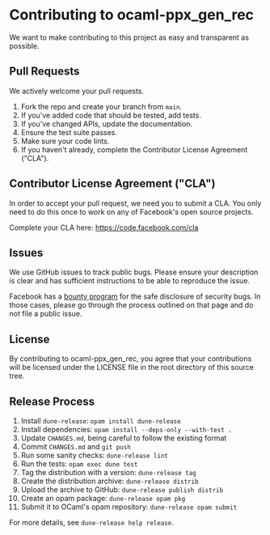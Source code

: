 # Contributing to ocaml-ppx_gen_rec

We want to make contributing to this project as easy and transparent as
possible.

## Pull Requests

We actively welcome your pull requests.

1. Fork the repo and create your branch from `main`.
2. If you've added code that should be tested, add tests.
3. If you've changed APIs, update the documentation.
4. Ensure the test suite passes.
5. Make sure your code lints.
6. If you haven't already, complete the Contributor License Agreement ("CLA").

## Contributor License Agreement ("CLA")

In order to accept your pull request, we need you to submit a CLA. You only need
to do this once to work on any of Facebook's open source projects.

Complete your CLA here: <https://code.facebook.com/cla>

## Issues

We use GitHub issues to track public bugs. Please ensure your description is
clear and has sufficient instructions to be able to reproduce the issue.

Facebook has a [bounty program](https://www.facebook.com/whitehat/) for the safe
disclosure of security bugs. In those cases, please go through the process
outlined on that page and do not file a public issue.

## License
By contributing to ocaml-ppx_gen_rec, you agree that your contributions will be
licensed under the LICENSE file in the root directory of this source tree.

## Release Process

1. Install `dune-release`: `opam install dune-release`
2. Install dependencies: `opam install --deps-only --with-test .`
3. Update `CHANGES.md`, being careful to follow the existing format
4. Commit `CHANGES.md` and `git push`
5. Run some sanity checks: `dune-release lint`
6. Run the tests: `opam exec dune test`
7. Tag the distribution with a version: `dune-release tag`
8. Create the distribution archive: `dune-release distrib`
9. Upload the archive to GitHub: `dune-release publish distrib`
10. Create an opam package: `dune-release opam pkg`
11. Submit it to OCaml's opam repository: `dune-release opam submit`

For more details, see `dune-release help release`.
